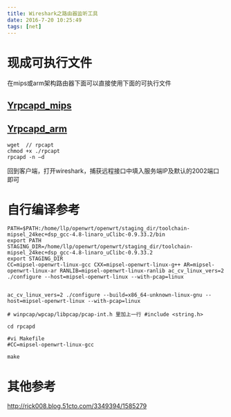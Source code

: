 ```yaml
---
title: Wireshark之路由器监听工具
date: 2016-7-20 10:25:49
tags: [net]
---
```


# 现成可执行文件
在mips或arm架构路由器下面可以直接使用下面的可执行文件
## [Yrpcapd_mips](rpcapd)
## [Yrpcapd_arm](rpcapd.arm)

```
wget  // rpcapt
chmod +x ./rpcapt
rpcapd -n –d
```
回到客户端，打开wireshark，捕获远程接口中填入服务端IP及默认的2002端口即可


# 自行编译参考
```
PATH=$PATH:/home/llp/openwrt/openwrt/staging_dir/toolchain-mipsel_24kec+dsp_gcc-4.8-linaro_uClibc-0.9.33.2/bin
export PATH
STAGING_DIR=/home/llp/openwrt/openwrt/staging_dir/toolchain-mipsel_24kec+dsp_gcc-4.8-linaro_uClibc-0.9.33.2
export STAGING_DIR
CC=mipsel-openwrt-linux-gcc CXX=mipsel-openwrt-linux-g++ AR=mipsel-openwrt-linux-ar RANLIB=mipsel-openwrt-linux-ranlib ac_cv_linux_vers=2 ./configure --host=mipsel-openwrt-linux --with-pcap=linux


ac_cv_linux_vers=2 ./configure --build=x86_64-unknown-linux-gnu --host=mipsel-openwrt-linux --with-pcap=linux

# winpcap/wpcap/libpcap/pcap-int.h 里加上一行 #include <string.h>

cd rpcapd

#vi Makefile
#CC=mipsel-openwrt-linux-gcc

make
```

# 其他参考
http://rick008.blog.51cto.com/3349394/1585279
